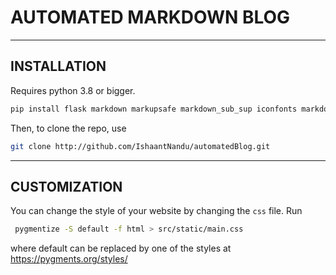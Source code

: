 # AUTOMATED MARKDOWN BLOG

***

## INSTALLATION

Requires python 3.8 or bigger.

```bash
pip install flask markdown markupsafe markdown_sub_sup iconfonts markdown_del_ins kbdextension markdown_checklist pygments
```

Then, to clone the repo, use

```bash
git clone http://github.com/IshaantNandu/automatedBlog.git
```

***

## CUSTOMIZATION

You can change the style of your website by changing the `css` file. Run 
```bash
 pygmentize -S default -f html > src/static/main.css
```
where default can be replaced by one of the styles  at <https://pygments.org/styles/>
